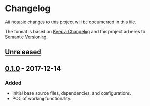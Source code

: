 # Changelog

All notable changes to this project will be documented in this file.

The format is based on [Keep a Changelog](http://keepachangelog.com/en/1.0.0/)
and this project adheres to [Semantic Versioning](http://semver.org/spec/v2.0.0.html).

## [Unreleased]

## [0.1.0] - 2017-12-14

### Added

- Initial base source files, dependencies, and configurations.
- POC of working functionality.

[Unreleased]: https://github.com/WeAreGenki/lasso-postcss/compare/v0.0.0...HEAD
[0.1.0]: https://github.com/WeAreGenki/lasso-postcss/compare/v0.0.0...v0.1.0
